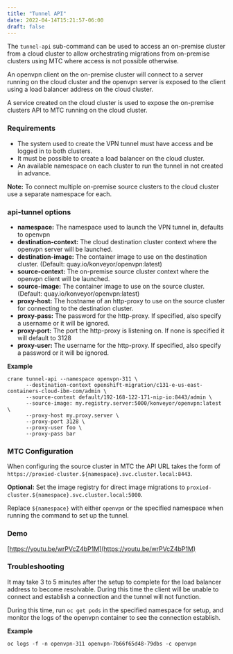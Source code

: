 ```yaml
---
title: "Tunnel API"
date: 2022-04-14T15:21:57-06:00
draft: false
---
```

The `tunnel-api` sub-command can be used to access an on-premise cluster from a cloud cluster to allow orchestrating migrations from on-premise clusters using MTC where access is not possible otherwise.

An openvpn client on the on-premise cluster will connect to a server running on the cloud cluster and the openvpn server is exposed to the client using a load balancer address on the cloud cluster.

A service created on the cloud cluster is used to expose the on-premise clusters API to MTC running on the cloud cluster.

### Requirements
- The system used to create the VPN tunnel must have access and be logged in to both clusters.
- It must be possible to create a load balancer on the cloud cluster.
- An available namespace on each cluster to run the tunnel in not created in advance.

**Note:** To connect multiple on-premise source clusters to the cloud cluster use a separate namespace for each.

### api-tunnel options
- **namespace:** The namespace used to launch the VPN tunnel in, defaults to openvpn
- **destination-context:** The cloud destination cluster context where the openvpn server will be launched.
- **destination-image:** The container image to use on the destination cluster. (Default: quay.io/konveyor/openvpn:latest)
- **source-context:** The on-premise source cluster context where the openvpn client will be launched.
- **source-image:** The container image to use on the source cluster. (Default: quay.io/konveyor/openvpn:latest)
- **proxy-host:** The hostname of an http-proxy to use on the source cluster for connecting to the destination cluster.
- **proxy-pass:** The password for the http-proxy. If specified, also specify a username or it will be ignored.
- **proxy-port:** The port the http-proxy is listening on. If none is specified it will default to 3128
- **proxy-user:** The username for the http-proxy. If specified, also specify a password or it will be ignored.

**Example**
```
crane tunnel-api --namespace openvpn-311 \
      --destination-context openshift-migration/c131-e-us-east-containers-cloud-ibm-com/admin \
      --source-context default/192-168-122-171-nip-io:8443/admin \
      --source-image: my.registry.server:5000/konveyor/openvpn:latest \
      --proxy-host my.proxy.server \
      --proxy-port 3128 \
      --proxy-user foo \
      --proxy-pass bar
```
### MTC Configuration
When configuring the source cluster in MTC the API URL takes the form of `https://proxied-cluster.${namespace}.svc.cluster.local:8443`.

**Optional:** Set the image registry for direct image migrations to `proxied-cluster.${namespace}.svc.cluster.local:5000`.

Replace ``${namespace}`` with either `openvpn` or the specified namespace when running the command to set up the tunnel.

### Demo
[https://youtu.be/wrPVcZ4bP1M](https://youtu.be/wrPVcZ4bP1M)

### Troubleshooting
It may take 3 to 5 minutes after the setup to complete for the load balancer address to become resolvable. During this time the client will be unable to connect and establish a connection and the tunnel will not function.

During this time, run `oc get pods` in the specified namespace for setup, and monitor the logs of the openvpn container to see the connection establish.

**Example**
```
oc logs -f -n openvpn-311 openvpn-7b66f65d48-79dbs -c openvpn
```
